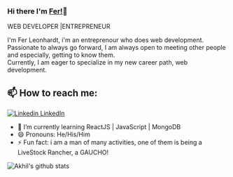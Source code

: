 ### Hi there I'm [Fer!](https://akhilgkrishnan.me)👋
WEB DEVELOPER |ENTREPRENEUR<br>

I'm Fer Leonhardt, i'm an entreprenour who does web development. Passionate to always go forward, I am always open to meeting other people and especially, getting to know them.<br>
Currently, I am eager to specialize in my new career path, web development.<br>
## 📫 How to reach me: 
[![Linkedin](https://i.stack.imgur.com/gVE0j.png) LinkedIn](https://www.linkedin.com/in/ferleonhardt/)


<!--- 🔭 I’m currently working on [Facemask Detector](https://github.com/AkhilGKrishnan/Face-Mask-Detector)-->
- 🌱 I’m currently learning ReactJS | JavaScript | MongoDB
- 😄 Pronouns: He/His/Him
- ⚡ Fun fact: i am a man of many activities, one of them is being a LiveStock Rancher, a GAUCHO!


![Akhil's github stats](https://github-readme-stats.vercel.app/api?username=FerLeonhardt&show_icons=true&theme=dark)

